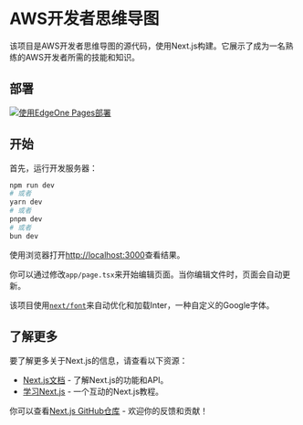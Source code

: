 # AWS开发者思维导图

该项目是AWS开发者思维导图的源代码，使用Next.js构建。它展示了成为一名熟练的AWS开发者所需的技能和知识。

## 部署

[![使用EdgeOne Pages部署](https://cdnstatic.tencentcs.com/edgeone/pages/deploy.svg)](https://console.cloud.tencent.com/edgeone/pages/new?from=github&template=aws-developer-mind-maps)

## 开始

首先，运行开发服务器：

```bash
npm run dev
# 或者
yarn dev
# 或者
pnpm dev
# 或者
bun dev
```

使用浏览器打开[http://localhost:3000](http://localhost:3000)查看结果。

你可以通过修改`app/page.tsx`来开始编辑页面。当你编辑文件时，页面会自动更新。

该项目使用[`next/font`](https://nextjs.org/docs/basic-features/font-optimization)来自动优化和加载Inter，一种自定义的Google字体。

## 了解更多

要了解更多关于Next.js的信息，请查看以下资源：

- [Next.js文档](https://nextjs.org/docs) - 了解Next.js的功能和API。
- [学习Next.js](https://nextjs.org/learn) - 一个互动的Next.js教程。

你可以查看[Next.js GitHub仓库](https://github.com/vercel/next.js/) - 欢迎你的反馈和贡献！
